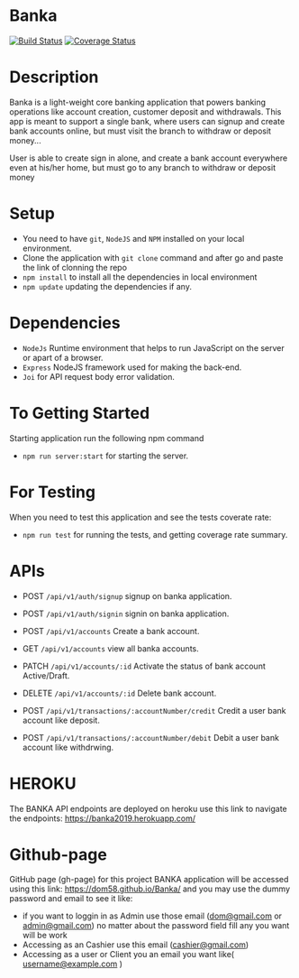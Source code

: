 # Banka
[![Build Status](https://travis-ci.com/Dom58/Banka.svg?branch=develop)](https://travis-ci.com/Dom58/Banka)  [![Coverage Status](https://coveralls.io/repos/github/Dom58/Banka/badge.svg?branch=develop)](https://coveralls.io/github/Dom58/Banka?branch=develop)

# Description
Banka is a light-weight core banking application that powers banking operations like account creation, customer deposit and withdrawals. This app is meant to support a single bank, where users can signup and create bank accounts online, but must visit the branch to withdraw or deposit money...

<p> User is able to create sign in alone, and create a bank account everywhere even at his/her home, but must go to any branch to withdraw or deposit money </p>

# Setup
- You need to have `git`, `NodeJS` and `NPM` installed on your local environment.
- Clone the application with `git clone` command and after go and paste the link of clonning the repo
- `npm install` to install all the dependencies in local environment
- `npm update` updating the dependencies if any.

# Dependencies
- `NodeJs` Runtime environment that helps to run JavaScript on the server or apart of a browser.
-  `Express` NodeJS framework used for making the back-end.
-  `Joi` for API request body error validation.

# To Getting Started
Starting application run the following npm command
* `npm run server:start` for starting the server.

# For Testing
When you need to test this application and see the tests coverate rate:
* `npm run test` for running the tests, and getting coverage rate summary.

# APIs

* POST `/api/v1/auth/signup` signup on banka application.
* POST `/api/v1/auth/signin` signin on banka application. 

* POST `/api/v1/accounts` Create a bank account.
* GET `/api/v1/accounts` view all banka accounts.
* PATCH `/api/v1/accounts/:id` Activate the status of bank account Active/Draft.
* DELETE `/api/v1/accounts/:id` Delete bank account.

* POST `/api/v1/transactions/:accountNumber/credit` Credit a user bank account like deposit.
* POST `/api/v1/transactions/:accountNumber/debit` Debit a user bank account like withdrwing.

# HEROKU 
The BANKA API endpoints are deployed on heroku use this link to navigate the endpoints: https://banka2019.herokuapp.com/

# Github-page
GitHub page (gh-page) for this project BANKA application will be accessed using this link: https://dom58.github.io/Banka/
and you may use the dummy password and email to see it like:
* if you want to loggin in as Admin use those email (dom@gmail.com or admin@gmail.com) no matter about the password field fill any you want will be work
* Accessing as an Cashier use this email (cashier@gmail.com) 
* Accessing as a user or Client you an email you want like( username@example.com )
